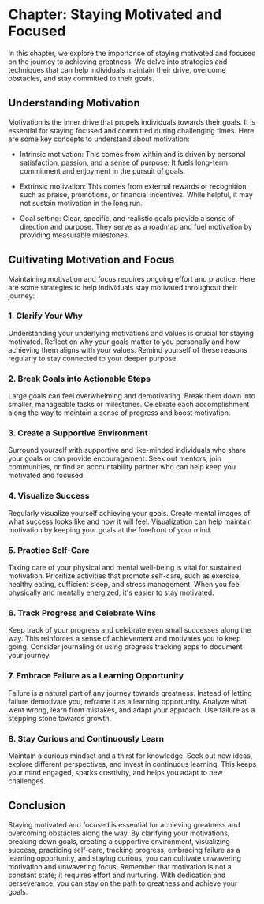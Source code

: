 Chapter: Staying Motivated and Focused
======================================

In this chapter, we explore the importance of staying motivated and focused on the journey to achieving greatness. We delve into strategies and techniques that can help individuals maintain their drive, overcome obstacles, and stay committed to their goals.

Understanding Motivation
------------------------

Motivation is the inner drive that propels individuals towards their goals. It is essential for staying focused and committed during challenging times. Here are some key concepts to understand about motivation:

* Intrinsic motivation: This comes from within and is driven by personal satisfaction, passion, and a sense of purpose. It fuels long-term commitment and enjoyment in the pursuit of goals.

* Extrinsic motivation: This comes from external rewards or recognition, such as praise, promotions, or financial incentives. While helpful, it may not sustain motivation in the long run.

* Goal setting: Clear, specific, and realistic goals provide a sense of direction and purpose. They serve as a roadmap and fuel motivation by providing measurable milestones.

Cultivating Motivation and Focus
--------------------------------

Maintaining motivation and focus requires ongoing effort and practice. Here are some strategies to help individuals stay motivated throughout their journey:

### 1. Clarify Your Why

Understanding your underlying motivations and values is crucial for staying motivated. Reflect on why your goals matter to you personally and how achieving them aligns with your values. Remind yourself of these reasons regularly to stay connected to your deeper purpose.

### 2. Break Goals into Actionable Steps

Large goals can feel overwhelming and demotivating. Break them down into smaller, manageable tasks or milestones. Celebrate each accomplishment along the way to maintain a sense of progress and boost motivation.

### 3. Create a Supportive Environment

Surround yourself with supportive and like-minded individuals who share your goals or can provide encouragement. Seek out mentors, join communities, or find an accountability partner who can help keep you motivated and focused.

### 4. Visualize Success

Regularly visualize yourself achieving your goals. Create mental images of what success looks like and how it will feel. Visualization can help maintain motivation by keeping your goals at the forefront of your mind.

### 5. Practice Self-Care

Taking care of your physical and mental well-being is vital for sustained motivation. Prioritize activities that promote self-care, such as exercise, healthy eating, sufficient sleep, and stress management. When you feel physically and mentally energized, it's easier to stay motivated.

### 6. Track Progress and Celebrate Wins

Keep track of your progress and celebrate even small successes along the way. This reinforces a sense of achievement and motivates you to keep going. Consider journaling or using progress tracking apps to document your journey.

### 7. Embrace Failure as a Learning Opportunity

Failure is a natural part of any journey towards greatness. Instead of letting failure demotivate you, reframe it as a learning opportunity. Analyze what went wrong, learn from mistakes, and adapt your approach. Use failure as a stepping stone towards growth.

### 8. Stay Curious and Continuously Learn

Maintain a curious mindset and a thirst for knowledge. Seek out new ideas, explore different perspectives, and invest in continuous learning. This keeps your mind engaged, sparks creativity, and helps you adapt to new challenges.

Conclusion
----------

Staying motivated and focused is essential for achieving greatness and overcoming obstacles along the way. By clarifying your motivations, breaking down goals, creating a supportive environment, visualizing success, practicing self-care, tracking progress, embracing failure as a learning opportunity, and staying curious, you can cultivate unwavering motivation and unwavering focus. Remember that motivation is not a constant state; it requires effort and nurturing. With dedication and perseverance, you can stay on the path to greatness and achieve your goals.
